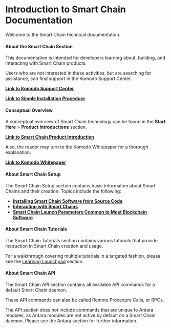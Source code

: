 # Introduction to Smart Chain Documentation 

Welcome to the Smart Chain technical documentation.

#### About the Smart Chain Section

This documentation is intended for developers learning about, building, and interacting with Smart Chain products.

Users who are not interested in these activities, but are searching for assistance, can find support in the Komodo Support Center.

[<b>Link to Komodo Support Center</b>](https://support.komodoplatform.com/support/home)

[<b>Link to Simple Installation Procedure</b>](../../basic-docs/start-here/about-komodo-platform/simple-installations.html#simple-installations)

#### Conceptual Overview

A conceptual overview of Smart Chain technology can be found in the <b>Start Here</b> > <b>Product Introductions</b> section.

[<b>Link to Smart Chain Product Introduction</b>](../basic-docs/start-here/about-komodo-platform/product-introductions.html#smart-chains-fluidity)

Also, the reader may turn to the Komodo Whitepaper for a thorough explanation.

[<b>Link to Komodo Whitepaper</b>](https://komodoplatform.com/whitepaper)

#### About Smart Chain Setup

The Smart Chain Setup section contains basic information about Smart Chains and their creation. Topics include the following:

- [<b>Installing Smart Chain Software from Source Code</b>](../basic-docs/smart-chains/smart-chain-setup/installing-from-source.html#installing-smart-chain-software-from-source-code)
- [<b>Interacting with Smart Chains</b>](../basic-docs/smart-chains/smart-chain-setup/interacting-with-smart-chains.html)
- [<b>Smart Chain Launch Parameters Common to Most Blockchain Software</b>](../basic-docs/smart-chains/smart-chain-setup/basic-launch-parameters.html#accessing-the-coin-daemon-remotely)

#### About Smart Chain Tutorials

The Smart Chain Tutorials section contains various tutorials that provide instruction in Smart Chain creation and usage.

For a walkthrough covering multiple tutorials in a targeted fashion, please see the [Learning Launchpad](../basic-docs/start-here/learning-launchpad/learning-path-outlines.html) section.

#### About Smart Chain API

The Smart Chain API section contains all available API commands for a default Smart Chain daemon.

These API commands can also be called Remote Procedure Calls, or RPCs. 

The API section does not include commands that are unique to Antara modules, as Antara modules are not active by default on a Smart Chain daemon. Please see the Antara section for further information.
